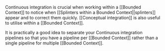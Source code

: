 Continuous integration is crucial when working within a [[Bounded Context]] to notice when [[Splinters within a Bounded Context||splinters]] appear and to correct them quickly. [[Conceptual integration]] is also useful to utilise within a [[Bounded Context]].

It is practically a good idea to separate your Continuous integration pipelines so that you have a pipeline per [[Bounded Context]] rather than a single pipeline for multiple [[Bounded Context]].